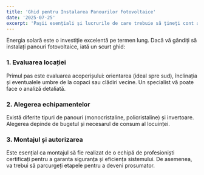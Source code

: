 ```yaml
---
title: 'Ghid pentru Instalarea Panourilor Fotovoltaice'
date: '2025-07-25'
excerpt: 'Pașii esențiali și lucrurile de care trebuie să țineți cont atunci când decideți să investiți în energie verde pentru casa dumneavoastră.'
---
```


Energia solară este o investiție excelentă pe termen lung. Dacă vă gândiți să instalați panouri fotovoltaice, iată un scurt ghid:

### 1. Evaluarea locației
Primul pas este evaluarea acoperișului: orientarea (ideal spre sud), înclinația și eventualele umbre de la copaci sau clădiri vecine. Un specialist vă poate face o analiză detaliată.

### 2. Alegerea echipamentelor
Există diferite tipuri de panouri (monocristaline, policristaline) și invertoare. Alegerea depinde de bugetul și necesarul de consum al locuinței.

### 3. Montajul și autorizarea
Este esențial ca montajul să fie realizat de o echipă de profesioniști certificați pentru a garanta siguranța și eficiența sistemului. De asemenea, va trebui să parcurgeți etapele pentru a deveni prosumator.
